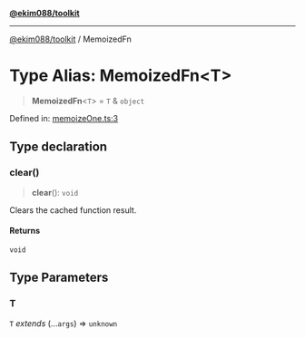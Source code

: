 [**@ekim088/toolkit**](../README.md)

---

[@ekim088/toolkit](../README.md) / MemoizedFn

# Type Alias: MemoizedFn\<T\>

> **MemoizedFn**\<`T`\> = `T` & `object`

Defined in: [memoizeOne.ts:3](https://github.com/ekim088/toolkit/blob/main/src/memoizeOne.ts#L3)

## Type declaration

### clear()

> **clear**(): `void`

Clears the cached function result.

#### Returns

`void`

## Type Parameters

### T

`T` _extends_ (...`args`) => `unknown`
